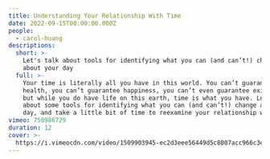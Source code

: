 ```yaml
---
title: Understanding Your Relationship With Time
date: 2022-09-15T00:00:00.000Z
people:
  - carol-huang
descriptions:
  short: >-
    Let's talk about tools for identifying what you can (and can’t!) change
    about your day
  full: >-
    Your time is literally all you have in this world. You can’t guarantee
    health, you can’t guarantee happiness, you can’t even guarantee existing —
    but while you do have life on this earth, time is what you have. Let’s talk
    about some tools for identifying what you can (and can’t!) change about your
    day, and take a little bit of time to reexamine your relationship with time.
vimeo: 750986729
duration: 12
cover: >-
  https://i.vimeocdn.com/video/1509903945-ec2d3eee56449d5c8007acc966c3e230f07f8ff626b915fb76001c0452e5f652-d
---
```


